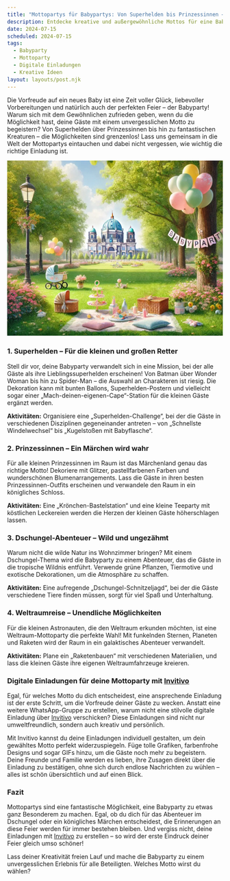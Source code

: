 ```yaml
---
title: "Mottopartys für Babypartys: Von Superhelden bis Prinzessinnen – Unvergessliche Ideen für dein Event"
description: Entdecke kreative und außergewöhnliche Mottos für eine Babyparty, die garantiert in Erinnerung bleibt, inklusive Tipps für stilvolle digitale Einladungen.
date: 2024-07-15
scheduled: 2024-07-15
tags:
  - Babyparty
  - Mottoparty
  - Digitale Einladungen
  - Kreative Ideen
layout: layouts/post.njk
---
```


Die Vorfreude auf ein neues Baby ist eine Zeit voller Glück, liebevoller Vorbereitungen und natürlich auch der perfekten Feier – der Babyparty! Warum sich mit dem Gewöhnlichen zufrieden geben, wenn du die Möglichkeit hast, deine Gäste mit einem unvergesslichen Motto zu begeistern? Von Superhelden über Prinzessinnen bis hin zu fantastischen Kreaturen – die Möglichkeiten sind grenzenlos! Lass uns gemeinsam in die Welt der Mottopartys eintauchen und dabei nicht vergessen, wie wichtig die richtige Einladung ist.

![Mottoparty für Babyparty](/img/picnic-park.webp)

### 1. **Superhelden – Für die kleinen und großen Retter**

Stell dir vor, deine Babyparty verwandelt sich in eine Mission, bei der alle Gäste als ihre Lieblingssuperhelden erscheinen! Von Batman über Wonder Woman bis hin zu Spider-Man – die Auswahl an Charakteren ist riesig. Die Dekoration kann mit bunten Ballons, Superhelden-Postern und vielleicht sogar einer „Mach-deinen-eigenen-Cape“-Station für die kleinen Gäste ergänzt werden.

**Aktivitäten:** Organisiere eine „Superhelden-Challenge“, bei der die Gäste in verschiedenen Disziplinen gegeneinander antreten – von „Schnellste Windelwechsel“ bis „Kugelstoßen mit Babyflasche“.

### 2. **Prinzessinnen – Ein Märchen wird wahr**

Für alle kleinen Prinzessinnen im Raum ist das Märchenland genau das richtige Motto! Dekoriere mit Glitzer, pastellfarbenen Farben und wunderschönen Blumenarrangements. Lass die Gäste in ihren besten Prinzessinnen-Outfits erscheinen und verwandele den Raum in ein königliches Schloss.

**Aktivitäten:** Eine „Krönchen-Bastelstation“ und eine kleine Teeparty mit köstlichen Leckereien werden die Herzen der kleinen Gäste höherschlagen lassen.

### 3. **Dschungel-Abenteuer – Wild und ungezähmt**

Warum nicht die wilde Natur ins Wohnzimmer bringen? Mit einem Dschungel-Thema wird die Babyparty zu einem Abenteuer, das die Gäste in die tropische Wildnis entführt. Verwende grüne Pflanzen, Tiermotive und exotische Dekorationen, um die Atmosphäre zu schaffen.

**Aktivitäten:** Eine aufregende „Dschungel-Schnitzeljagd“, bei der die Gäste verschiedene Tiere finden müssen, sorgt für viel Spaß und Unterhaltung.

### 4. **Weltraumreise – Unendliche Möglichkeiten**

Für die kleinen Astronauten, die den Weltraum erkunden möchten, ist eine Weltraum-Mottoparty die perfekte Wahl! Mit funkelnden Sternen, Planeten und Raketen wird der Raum in ein galaktisches Abenteuer verwandelt.

**Aktivitäten:** Plane ein „Raketenbauen“ mit verschiedenen Materialien, und lass die kleinen Gäste ihre eigenen Weltraumfahrzeuge kreieren.

### **Digitale Einladungen für deine Mottoparty mit [Invitivo](https://invitivo.com/create)**

Egal, für welches Motto du dich entscheidest, eine ansprechende Einladung ist der erste Schritt, um die Vorfreude deiner Gäste zu wecken. Anstatt eine weitere WhatsApp-Gruppe zu erstellen, warum nicht eine stilvolle digitale Einladung über [Invitivo](https://invitivo.com) verschicken? Diese Einladungen sind nicht nur umweltfreundlich, sondern auch kreativ und persönlich.

Mit Invitivo kannst du deine Einladungen individuell gestalten, um dein gewähltes Motto perfekt widerzuspiegeln. Füge tolle Grafiken, farbenfrohe Designs und sogar GIFs hinzu, um die Gäste noch mehr zu begeistern. Deine Freunde und Familie werden es lieben, ihre Zusagen direkt über die Einladung zu bestätigen, ohne sich durch endlose Nachrichten zu wühlen – alles ist schön übersichtlich und auf einen Blick.

### **Fazit**

Mottopartys sind eine fantastische Möglichkeit, eine Babyparty zu etwas ganz Besonderem zu machen. Egal, ob du dich für das Abenteuer im Dschungel oder ein königliches Märchen entscheidest, die Erinnerungen an diese Feier werden für immer bestehen bleiben. Und vergiss nicht, deine Einladungen mit [Invitivo](https://invitivo.com) zu erstellen – so wird der erste Eindruck deiner Feier gleich umso schöner!

Lass deiner Kreativität freien Lauf und mache die Babyparty zu einem unvergesslichen Erlebnis für alle Beteiligten. Welches Motto wirst du wählen?
